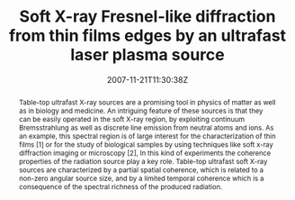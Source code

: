 ---
title: "Soft X-ray Fresnel-like diffraction from thin films edges by an ultrafast laser plasma source"
authors:
- S. Stagira
- F. Calegari
- J. Cabanillas-Gonzalez
- S. Gasilov
- G. Valentini
- C. Vozzi
- M. Nisoli
- S. De Silvestri
- A. Faenov
- T. Pikuz
- R. Cerbino
- L. Poletto
- P. Villoresi

#author_notes:
#- "author1 note"
#- "author2 note"
date: "2007-11-21T11:30:38Z"
doi: "10.1109/cleoe-iqec.2007.4386343"

# Schedule page publish date (NOT publication's date).
publishDate: "2024-04-15T00:00:00Z"

# Publication type.
# Legend: 0 = Uncategorized; 1 = Conference paper; 2 = Journal article;
# 3 = Preprint / Working Paper; 4 = Report; 5 = Book; 6 = Book section;
# 7 = Thesis; 8 = Patent
publication_types: ["article-journal"]

# Publication name and optional abbreviated publication name.
publication: ", CG_7"
publication_short: ", CG_7"

abstract: "Table-top ultrafast X-ray sources are a promising tool in physics of matter as well as in biology and medicine. An intriguing feature of these sources is that they can be easily operated in the soft X-ray region, by exploiting continuum Bremsstrahlung as well as discrete line emission from neutral atoms and ions. As an example, this spectral region is of large interest for the characterization of thin films [1] or for the study of biological samples by using techniques like soft x-ray diffraction imaging or microscopy [2], In this kind of experiments the coherence properties of the radiation source play a key role. Table-top ultrafast soft X-ray sources are characterized by a partial spatial coherence, which is related to a non-zero angular source size, and by a limited temporal coherence which is a consequence of the spectral richness of the produced radiation."

# Summary. An optional shortened abstract.
summary:

tags:
#- tag1
#- tag2
featured: false

links:
#- name: Link
#  url: "link..."
#url_pdf: ''
#url_code: ''
#url_dataset: ''
#url_poster: ''
#url_project: ''
#url_slides: ''
#url_source: ''
#url_video: ''

# Featured image
# To use, add an image named `featured.jpg/png` to your page's folder. 
#image:
#  caption: ""
#  focal_point: ""
#  preview_only: false

# Associated Projects (optional).
#   Associate this publication with one or more of your projects.
#   Simply enter your project's folder or file name without extension.
#   E.g. `internal-project` references `content/project/internal-project/index.md`.
#   Otherwise, set `projects: []`.
projects: []

# Slides (optional).
#   Associate this publication with Markdown slides.
#   Simply enter your slide deck's filename without extension.
#   E.g. `slides: "example"` references `content/slides/example/index.md`.
#   Otherwise, set `slides: ""`.
slides:

# Comments (optional).
#   Enable comments in the page.
commentable: false
---